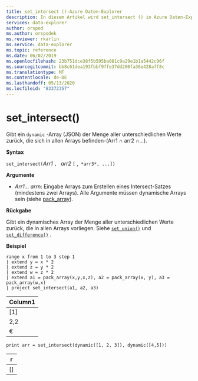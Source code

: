 ```yaml
---
title: set_intersect ()-Azure Daten-Explorer
description: In diesem Artikel wird set_intersect () in Azure Daten-Explorer beschrieben.
services: data-explorer
author: orspod
ms.author: orspodek
ms.reviewer: rkarlin
ms.service: data-explorer
ms.topic: reference
ms.date: 06/02/2019
ms.openlocfilehash: 23b751dce38f5b595ba081c9a29e1b1a5442c96f
ms.sourcegitcommit: bb8c61dea193fbbf9ffe37dd200fa36e428aff8c
ms.translationtype: MT
ms.contentlocale: de-DE
ms.lasthandoff: 05/13/2020
ms.locfileid: "83372357"
---
```

# <a name="set_intersect"></a>set_intersect()

Gibt ein `dynamic` -Array (JSON) der Menge aller unterschiedlichen Werte zurück, die sich in allen Arrays befinden-(Arr1 ∩ arr2 ∩...).

**Syntax**

`set_intersect(`*Arr1* `, ` *arr2* `[` ,` *arr3*, ...])`

**Argumente**

* *Arr1... arrn*: Eingabe Arrays zum Erstellen eines Intersect-Satzes (mindestens zwei Arrays). Alle Argumente müssen dynamische Arrays sein (siehe [pack_array](packarrayfunction.md)). 

**Rückgabe**

Gibt ein dynamisches Array der Menge aller unterschiedlichen Werte zurück, die in allen Arrays vorliegen. Siehe [`set_union()`](setunionfunction.md) und [`set_difference()`](setdifferencefunction.md) .

**Beispiel**

<!-- csl: https://help.kusto.windows.net:443/Samples -->
```kusto
range x from 1 to 3 step 1
| extend y = x * 2
| extend z = y * 2
| extend w = z * 2
| extend a1 = pack_array(x,y,x,z), a2 = pack_array(x, y), a3 = pack_array(w,x)
| project set_intersect(a1, a2, a3)
```

|Column1|
|---|
|[1]|
|2,2|
|€|

<!-- csl: https://help.kusto.windows.net:443/Samples -->
```kusto
print arr = set_intersect(dynamic([1, 2, 3]), dynamic([4,5]))
```

|r|
|---|
|[]|
